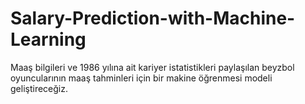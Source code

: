 # Salary-Prediction-with-Machine-Learning
Maaş bilgileri ve 1986 yılına ait kariyer istatistikleri paylaşılan beyzbol oyuncularının maaş tahminleri için bir makine öğrenmesi
modeli geliştireceğiz.

